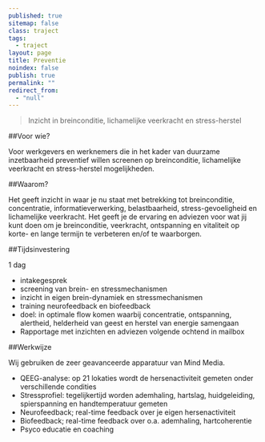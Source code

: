 ```yaml
---
published: true
sitemap: false
class: traject
tags: 
  - traject
layout: page
title: Preventie
noindex: false
publish: true
permalink: ""
redirect_from: 
  - "null"
---
```





> Inzicht in breinconditie, lichamelijke veerkracht en stress-herstel

##Voor wie? 

Voor werkgevers en werknemers die in het kader van duurzame inzetbaarheid preventief willen screenen op breinconditie, lichamelijke veerkracht en stress-herstel mogelijkheden. 

##Waarom?

Het geeft inzicht in waar je nu staat met betrekking tot breinconditie, concentratie, informatieverwerking, belastbaarheid, stress-gevoeligheid en lichamelijke veerkracht. 
Het geeft je de ervaring en adviezen voor wat jij kunt doen om je breinconditie, veerkracht, ontspanning en vitaliteit op korte- en lange termijn te verbeteren en/of te waarborgen.

##Tijdsinvestering

1 dag

* intakegesprek
* screening van brein- en stressmechanismen
* inzicht in eigen brein-dynamiek en stressmechanismen
* training neurofeedback en biofeedback
* doel: in optimale flow komen waarbij concentratie, ontspanning, 
alertheid, helderheid van geest en herstel van energie samengaan
* Rapportage met inzichten en adviezen volgende ochtend in mailbox

##Werkwijze

Wij gebruiken de zeer geavanceerde apparatuur van Mind Media.

* QEEG-analyse: op 21 lokaties wordt de hersenactiviteit gemeten onder verschillende condities 
* Stressprofiel: tegelijkertijd worden ademhaling, hartslag, huidgeleiding, spierspanning en handtemperatuur gemeten
* Neurofeedback; real-time feedback over je eigen hersenactiviteit
* Biofeedback; real-time feedback over o.a. ademhaling, hartcoherentie
* Psyco educatie en coaching
